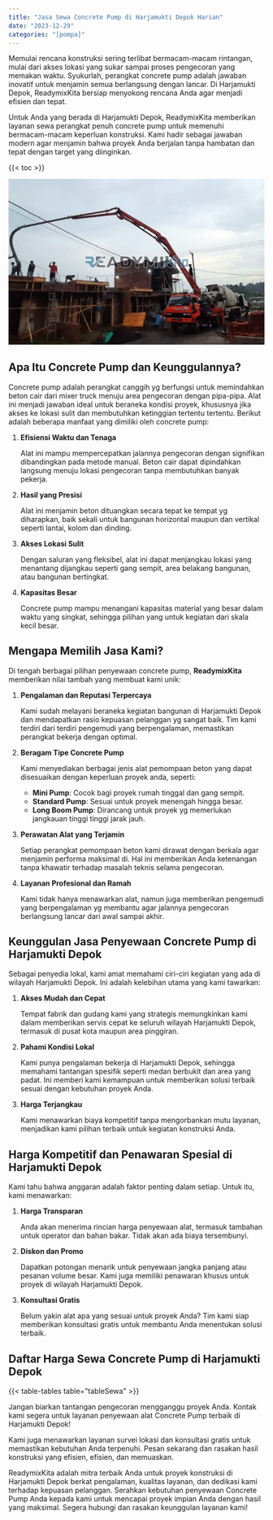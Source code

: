 ```yaml
---
title: "Jasa Sewa Concrete Pump di Harjamukti Depok Harian"
date: "2023-12-29"
categories: "[pompa]"
---
```


Memulai rencana konstruksi sering terlibat bermacam-macam rintangan, mulai dari akses lokasi yang sukar sampai proses pengecoran yang memakan waktu. Syukurlah, perangkat concrete pump adalah jawaban inovatif untuk menjamin semua berlangsung dengan lancar. Di Harjamukti Depok, ReadymixKita bersiap menyokong rencana Anda agar menjadi efisien dan tepat.

Untuk Anda yang berada di Harjamukti Depok, ReadymixKita memberikan layanan sewa perangkat penuh concrete pump untuk memenuhi bermacam-macam keperluan konstruksi. Kami hadir sebagai jawaban modern agar menjamin bahwa proyek Anda berjalan tanpa hambatan dan tepat dengan target yang diinginkan.

{{< toc >}}

![Jasa Sewa Concrete Pump di Harjamukti Depok Harian](/images/pompa/sewa-pompa-03.jpg)

## Apa Itu Concrete Pump dan Keunggulannya?

Concrete pump adalah perangkat canggih yg berfungsi untuk memindahkan beton cair dari mixer truck menuju area pengecoran dengan pipa-pipa. Alat ini menjadi jawaban ideal untuk beraneka kondisi proyek, khususnya jika akses ke lokasi sulit dan membutuhkan ketinggian tertentu tertentu. Berikut adalah beberapa manfaat yang dimiliki oleh concrete pump:

1. **Efisiensi Waktu dan Tenaga**

   Alat ini mampu mempercepatkan jalannya pengecoran dengan signifikan dibandingkan pada metode manual. Beton cair dapat dipindahkan langsung menuju lokasi pengecoran tanpa membutuhkan banyak pekerja.

2. **Hasil yang Presisi**

   Alat ini menjamin beton dituangkan secara tepat ke tempat yg diharapkan, baik sekali untuk bangunan horizontal maupun dan vertikal seperti lantai, kolom dan dinding.

3. **Akses Lokasi Sulit**

   Dengan saluran yang fleksibel, alat ini dapat menjangkau lokasi yang menantang dijangkau seperti gang sempit, area belakang bangunan, atau bangunan bertingkat.

4. **Kapasitas Besar**

   Concrete pump mampu menangani kapasitas material yang besar dalam waktu yang singkat, sehingga pilihan yang untuk kegiatan dari skala kecil besar.

## Mengapa Memilih Jasa Kami?

Di tengah berbagai pilihan penyewaan concrete pump, **ReadymixKita** memberikan nilai tambah yang membuat kami unik:

1. **Pengalaman dan Reputasi Terpercaya**

   Kami sudah melayani beraneka kegiatan bangunan di Harjamukti Depok dan mendapatkan rasio kepuasan pelanggan yg sangat baik. Tim kami terdiri dari terdiri pengemudi yang berpengalaman, memastikan perangkat bekerja dengan optimal.

2. **Beragam Tipe Concrete Pump**

   Kami menyediakan berbagai jenis alat pemompaan beton yang dapat disesuaikan dengan keperluan proyek anda, seperti:
   - **Mini Pump**: Cocok bagi proyek rumah tinggal dan gang sempit.
   - **Standard Pump**: Sesuai untuk proyek menengah hingga besar.
   - **Long Boom Pump**: Dirancang untuk proyek yg memerlukan jangkauan tinggi tinggi jarak jauh.

3. **Perawatan Alat yang Terjamin**

   Setiap perangkat pemompaan beton kami dirawat dengan berkala agar menjamin performa maksimal di. Hal ini memberikan Anda ketenangan tanpa khawatir terhadap masalah teknis selama pengecoran.

4. **Layanan Profesional dan Ramah**

   Kami tidak hanya menawarkan alat, namun juga memberikan pengemudi yang berpengalaman yg membantu agar jalannya pengecoran berlangsung lancar dari awal sampai akhir.

## Keunggulan Jasa Penyewaan Concrete Pump di Harjamukti Depok

Sebagai penyedia lokal, kami amat memahami ciri-ciri kegiatan yang ada di wilayah Harjamukti Depok. Ini adalah kelebihan utama yang kami tawarkan:

1. **Akses Mudah dan Cepat**

   Tempat fabrik dan gudang kami yang strategis memungkinkan kami dalam memberikan servis cepat ke seluruh wilayah Harjamukti Depok, termasuk di pusat kota maupun area pinggiran.

2. **Pahami Kondisi Lokal**

   Kami punya pengalaman bekerja di Harjamukti Depok, sehingga memahami tantangan spesifik seperti medan berbukit dan area yang padat. Ini memberi kami kemampuan untuk memberikan solusi terbaik sesuai dengan kebutuhan proyek Anda.

3. **Harga Terjangkau**

   Kami menawarkan biaya kompetitif tanpa mengorbankan mutu layanan, menjadikan kami pilihan terbaik untuk kegiatan konstruksi Anda.

## Harga Kompetitif dan Penawaran Spesial di Harjamukti Depok

Kami tahu bahwa anggaran adalah faktor penting dalam setiap. Untuk itu, kami menawarkan:

1. **Harga Transparan**

   Anda akan menerima rincian harga penyewaan alat, termasuk tambahan untuk operator dan bahan bakar. Tidak akan ada biaya tersembunyi.

2. **Diskon dan Promo**

   Dapatkan potongan menarik untuk penyewaan jangka panjang atau pesanan volume besar. Kami juga memiliki penawaran khusus untuk proyek di wilayah Harjamukti Depok.

3. **Konsultasi Gratis**

   Belum yakin alat apa yang sesuai untuk proyek Anda? Tim kami siap memberikan konsultasi gratis untuk membantu Anda menentukan solusi terbaik.

## Daftar Harga Sewa Concrete Pump di Harjamukti Depok

{{< table-tables table="tableSewa" >}}

Jangan biarkan tantangan pengecoran mengganggu proyek Anda. Kontak kami segera untuk layanan penyewaan alat Concrete Pump terbaik di Harjamukti Depok!

Kami juga menawarkan layanan survei lokasi dan konsultasi gratis untuk memastikan kebutuhan Anda terpenuhi. Pesan sekarang dan rasakan hasil konstruksi yang efisien, efisien, dan memuaskan.

ReadymixKita adalah mitra terbaik Anda untuk proyek konstruksi di Harjamukti Depok berkat pengalaman, kualitas layanan, dan dedikasi kami terhadap kepuasan pelanggan. Serahkan kebutuhan penyewaan Concrete Pump Anda kepada kami untuk mencapai proyek impian Anda dengan hasil yang maksimal. Segera hubungi dan rasakan keunggulan layanan kami!